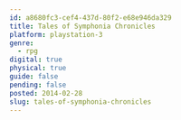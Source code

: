 ```yaml
---
id: a8680fc3-cef4-437d-80f2-e68e946da329
title: Tales of Symphonia Chronicles
platform: playstation-3
genre:
  - rpg
digital: true
physical: true
guide: false
pending: false
posted: 2014-02-28
slug: tales-of-symphonia-chronicles
---
```

